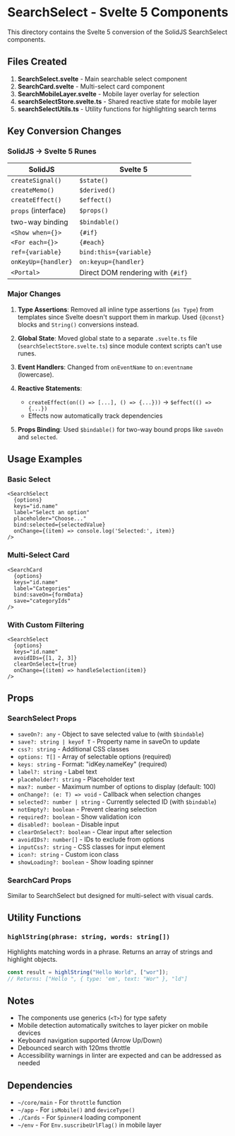 # SearchSelect - Svelte 5 Components

This directory contains the Svelte 5 conversion of the SolidJS SearchSelect components.

## Files Created

1. **SearchSelect.svelte** - Main searchable select component
2. **SearchCard.svelte** - Multi-select card component
3. **SearchMobileLayer.svelte** - Mobile layer overlay for selection
4. **searchSelectStore.svelte.ts** - Shared reactive state for mobile layer
5. **searchSelectUtils.ts** - Utility functions for highlighting search terms

## Key Conversion Changes

### SolidJS → Svelte 5 Runes

| SolidJS | Svelte 5 |
|---------|----------|
| `createSignal()` | `$state()` |
| `createMemo()` | `$derived()` |
| `createEffect()` | `$effect()` |
| `props` (interface) | `$props()` |
| two-way binding | `$bindable()` |
| `<Show when={}>` | `{#if}` |
| `<For each={}>` | `{#each}` |
| `ref={variable}` | `bind:this={variable}` |
| `onKeyUp={handler}` | `on:keyup={handler}` |
| `<Portal>` | Direct DOM rendering with `{#if}` |

### Major Changes

1. **Type Assertions**: Removed all inline type assertions (`as Type`) from templates since Svelte doesn't support them in markup. Used `{@const}` blocks and `String()` conversions instead.

2. **Global State**: Moved global state to a separate `.svelte.ts` file (`searchSelectStore.svelte.ts`) since module context scripts can't use runes.

3. **Event Handlers**: Changed from `onEventName` to `on:eventname` (lowercase).

4. **Reactive Statements**: 
   - `createEffect(on(() => [...], () => {...}))` → `$effect(() => {...})`
   - Effects now automatically track dependencies

5. **Props Binding**: Used `$bindable()` for two-way bound props like `saveOn` and `selected`.

## Usage Examples

### Basic Select
```svelte
<SearchSelect
  {options}
  keys="id.name"
  label="Select an option"
  placeholder="Choose..."
  bind:selected={selectedValue}
  onChange={(item) => console.log('Selected:', item)}
/>
```

### Multi-Select Card
```svelte
<SearchCard
  {options}
  keys="id.name"
  label="Categories"
  bind:saveOn={formData}
  save="categoryIds"
/>
```

### With Custom Filtering
```svelte
<SearchSelect
  {options}
  keys="id.name"
  avoidIDs={[1, 2, 3]}
  clearOnSelect={true}
  onChange={(item) => handleSelection(item)}
/>
```

## Props

### SearchSelect Props

- `saveOn?: any` - Object to save selected value to (with `$bindable`)
- `save?: string | keyof T` - Property name in saveOn to update
- `css?: string` - Additional CSS classes
- `options: T[]` - Array of selectable options (required)
- `keys: string` - Format: "idKey.nameKey" (required)
- `label?: string` - Label text
- `placeholder?: string` - Placeholder text
- `max?: number` - Maximum number of options to display (default: 100)
- `onChange?: (e: T) => void` - Callback when selection changes
- `selected?: number | string` - Currently selected ID (with `$bindable`)
- `notEmpty?: boolean` - Prevent clearing selection
- `required?: boolean` - Show validation icon
- `disabled?: boolean` - Disable input
- `clearOnSelect?: boolean` - Clear input after selection
- `avoidIDs?: number[]` - IDs to exclude from options
- `inputCss?: string` - CSS classes for input element
- `icon?: string` - Custom icon class
- `showLoading?: boolean` - Show loading spinner

### SearchCard Props

Similar to SearchSelect but designed for multi-select with visual cards.

## Utility Functions

### `highlString(phrase: string, words: string[])`

Highlights matching words in a phrase. Returns an array of strings and highlight objects.

```typescript
const result = highlString("Hello World", ["wor"]);
// Returns: ["Hello ", { type: 'em', text: "Wor" }, "ld"]
```

## Notes

- The components use generics (`<T>`) for type safety
- Mobile detection automatically switches to layer picker on mobile devices
- Keyboard navigation supported (Arrow Up/Down)
- Debounced search with 120ms throttle
- Accessibility warnings in linter are expected and can be addressed as needed

## Dependencies

- `~/core/main` - For `throttle` function
- `~/app` - For `isMobile()` and `deviceType()`
- `./Cards` - For `Spinner4` loading component
- `~/env` - For `Env.suscribeUrlFlag()` in mobile layer

